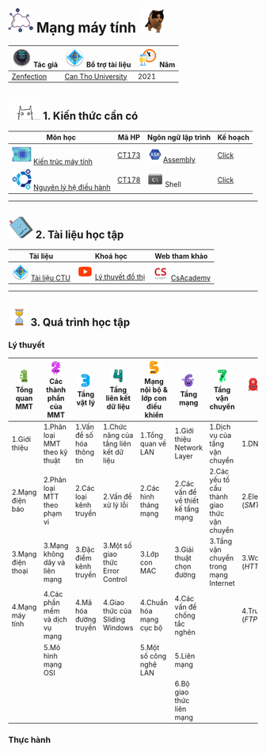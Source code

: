 # ![15-22-08-48-Network.png](https://raw.githubusercontent.com/Zenfection/Image/master/2021/06/16-21-13-31-15-22-08-48-Network.png) Mạng máy tính <img src="https://raw.githubusercontent.com/Zenfection/Image/master/2021/06/16-14-56-59-08-15-27-06-cat_ready.gif" title="" alt="08-15-27-06-cat_ready.gif" width="50">

| <img src="https://raw.githubusercontent.com/Zenfection/Image/master/2021/03/20-14-36-27-logo%20cat.png" title="" alt="logo cat.png" width="40"> Tác giả | <img src="https://raw.githubusercontent.com/Zenfection/Image/master/2021/03/20-14-38-42-logo-ctu.png" title="" alt="logo-ctu.png" width="40"> Bổ trợ tài liệu | <img src="https://raw.githubusercontent.com/Zenfection/Image/master/2021/03/20-13-59-20-icons8-new_year's_eve.png" title="" alt="icons8-new_year's_eve.png" width="40"> Năm |
| ------------------------------------------------------------------------------------------------------------------------------------------------------- | ------------------------------------------------------------------------------------------------------------------------------------------------------------- | --------------------------------------------------------------------------------------------------------------------------------------------------------------------------- |
| [Zenfection](https://facebook.com/Zenfection)                                                                                                           | [Can Tho University](http://www.cit.ctu.edu.vn/)                                                                                                              | 2021                                                                                                                                                                        |

## <img title="" src="https://raw.githubusercontent.com/Zenfection/Image/master/2021/06/16-15-21-11-tenor.gif" alt="tenor.gif" width="65"> 1. Kiến thức cần có

| Môn học                                                                                                                                                                                                                                                                                 | Mã HP                                                            | Ngôn ngữ lập trình                                                                                                                                                                                                | Kế hoạch                                             |
| --------------------------------------------------------------------------------------------------------------------------------------------------------------------------------------------------------------------------------------------------------------------------------------- | ---------------------------------------------------------------- | ----------------------------------------------------------------------------------------------------------------------------------------------------------------------------------------------------------------- | ---------------------------------------------------- |
| <img src="https://raw.githubusercontent.com/Zenfection/Image/master/2020/12/15-22-09-47-Programmable%20Circuit%20Board.png" title="" alt="Programmable Circuit Boardpng" width="40"> [Kiến trúc máy tính](https://github.com/Zenfection/CTU/tree/main/HocPhan/CT173-Kien_truc_may_tinh) | [CT173](https://elcit.ctu.edu.vn/course/search.php?search=CT173) | <img src="https://raw.githubusercontent.com/Zenfection/Image/master/2021/06/16-19-52-01-assembly.png" title="" alt="assembly.png" width="32">[Assembly](https://www.cs.virginia.edu/~evans/cs216/guides/x86.html) | [Click](http://www.cit.ctu.edu.vn/decuong/CT173.pdf) |
| <img src="https://raw.githubusercontent.com/Zenfection/Image/master/2020/12/15-13-16-57-os.png" title="" alt="" width="40"> [Nguyên lý hệ điều hành](https://github.com/Zenfection/CTU/tree/main/HocPhan/CT178-Nguyen_ly_he_dieu_hanh)                                                  | [CT178](https://elcit.ctu.edu.vn/course/search.php?search=CT178) | ![icons8-command_line.png](https://raw.githubusercontent.com/Zenfection/Image/master/2021/06/16-19-44-38-icons8-command_line.png) Shell                                                                           | [Click](http://www.cit.ctu.edu.vn/decuong/CT178.pdf) |

---

## <img src="https://raw.githubusercontent.com/Zenfection/Image/master/2021/06/16-15-23-13-tenor.gif" title="" alt="tenor.gif" width="50"> 2. Tài liệu học tập

| Tài liệu                                                                                                                                                                                                                                          | Khoá học                                                                                                                                                                                                                                                | Web tham khảo                                                                                                                                                                                                                |
| ------------------------------------------------------------------------------------------------------------------------------------------------------------------------------------------------------------------------------------------------- | ------------------------------------------------------------------------------------------------------------------------------------------------------------------------------------------------------------------------------------------------------- | ---------------------------------------------------------------------------------------------------------------------------------------------------------------------------------------------------------------------------- |
| <img src="https://raw.githubusercontent.com/Zenfection/Image/master/2021/03/20-14-38-42-logo-ctu.png" title="" alt="logo-ctu.png" width="35"> [Tài liệu CTU](https://github.com/Zenfection/CTU/tree/main/HocPhan/CT112-Mang_may_tinh/Tailieu/CTU) | ![icons8-youtube_play_button.png](https://raw.githubusercontent.com/Zenfection/Image/master/2021/06/16-15-10-40-icons8-youtube_play_button.png) [Lý thuyết đồ thị](https://www.youtube.com/watch?v=WzeRZbH_zSM&list=PLZDIOVvUyYVxdqTsJ9yvg9TSv4TnQoglO) | <img src="https://raw.githubusercontent.com/Zenfection/Image/master/2021/06/16-15-13-57-output-onlinepngtools.png" title="" alt="output-onlinepngtools.png" width="35"> [CsAcademy](https://csacademy.com/app/graph_editor/) |

---

## <img src="https://raw.githubusercontent.com/Zenfection/Image/master/2021/06/16-15-24-10-tenor.gif" title="" alt="tenor.gif" width="40"> 3. Quá trình học tập

### Lý thuyết

| ![icons8-1_cute.png](https://raw.githubusercontent.com/Zenfection/Image/master/2021/07/25-12-23-23-icons8-1_cute.png)Tổng quan MMT | ![icons8-2_cute.png](https://raw.githubusercontent.com/Zenfection/Image/master/2021/07/25-12-23-30-icons8-2_cute.png)Các thành phần của MMT | ![icons8-3_cute.png](https://raw.githubusercontent.com/Zenfection/Image/master/2021/07/25-12-23-37-icons8-3_cute.png)Tầng vật lý | ![icons8-4_cute.png](https://raw.githubusercontent.com/Zenfection/Image/master/2021/07/25-12-23-44-icons8-4_cute.png)Tầng liên kết dữ liệu | ![icons8-5_cute.png](https://raw.githubusercontent.com/Zenfection/Image/master/2021/07/25-12-23-48-icons8-5_cute.png)Mạng nội bộ & lớp con điều khiển | ![icons8-6_cute.png](https://raw.githubusercontent.com/Zenfection/Image/master/2021/07/25-12-23-52-icons8-6_cute.png)Tầng mạng | ![icons8-7_cute.png](https://raw.githubusercontent.com/Zenfection/Image/master/2021/07/25-12-23-59-icons8-7_cute.png)Tầng vận chuyển | ![icons8-8_cute.png](https://raw.githubusercontent.com/Zenfection/Image/master/2021/07/25-12-24-04-icons8-8_cute.png)Các ứng dụng mạng |
| ---------------------------------------------------------------------------------------------------------------------------------- | ------------------------------------------------------------------------------------------------------------------------------------------- | -------------------------------------------------------------------------------------------------------------------------------- | ------------------------------------------------------------------------------------------------------------------------------------------ | ----------------------------------------------------------------------------------------------------------------------------------------------------- | ------------------------------------------------------------------------------------------------------------------------------ | ------------------------------------------------------------------------------------------------------------------------------------ | -------------------------------------------------------------------------------------------------------------------------------------- |
| 1.Giới thiệu                                                                                                                       | 1.Phân loại MMT theo kỹ thuật                                                                                                               | 1.Vấn đề số hóa thông tin                                                                                                        | 1.Chức năng của tầng liên kết dữ liệu                                                                                                      | 1.Tổng quan về LAN                                                                                                                                    | 1.Giới thiệu Network Layer                                                                                                     | 1.Dịch vụ của tầng vận chuyển                                                                                                        | 1.DNS                                                                                                                                  |
| 2.Mạng điện báo                                                                                                                    | 2.Phân loại MTT theo phạm vi                                                                                                                | 2.Các loại kênh truyền                                                                                                           | 2.Vấn đề xử lý lỗi                                                                                                                         | 2.Các hình tháng mạng                                                                                                                                 | 2.Các vấn đề về thiết kế tầng mạng                                                                                             | 2.Các yếu tố cấu thành giao thức vận chuyển                                                                                          | 2.Electronic Mail (*SMTP,MINE,POP3...*)                                                                                                |
| 3.Mạng điện thoại                                                                                                                  | 3.Mạng không dây và liên mạng                                                                                                               | 3.Đặc điểm kênh truyền                                                                                                           | 3.Một số giao thức Error Control                                                                                                           | 3.Lớp con MAC                                                                                                                                         | 3.Giải thuật chọn đường                                                                                                        | 3.Tầng vận chuyển trong mạng Internet                                                                                                | 3.World Wide Web (*HTTP*)                                                                                                              |
| 4.Mạng máy tính                                                                                                                    | 4.Các phần mềm và dịch vụ mạng                                                                                                              | 4.Mã hóa đường truyền                                                                                                            | 4.Giao thức của Sliding Windows                                                                                                            | 4.Chuẩn hóa mạng cục bộ                                                                                                                               | 4.Các vấn đề chống tắc nghẽn                                                                                                   |                                                                                                                                      | 4.Truyền tập tin (*FTP*)                                                                                                               |
|                                                                                                                                    | 5.Mô hình mạng OSI                                                                                                                          |                                                                                                                                  |                                                                                                                                            | 5.Một số công nghệ LAN                                                                                                                                | 5.Liên mạng                                                                                                                    |                                                                                                                                      |                                                                                                                                        |
|                                                                                                                                    |                                                                                                                                             |                                                                                                                                  |                                                                                                                                            |                                                                                                                                                       | 6.Bộ giao thức liên mạng                                                                                                       |                                                                                                                                      |                                                                                                                                        |



### Thực hành
